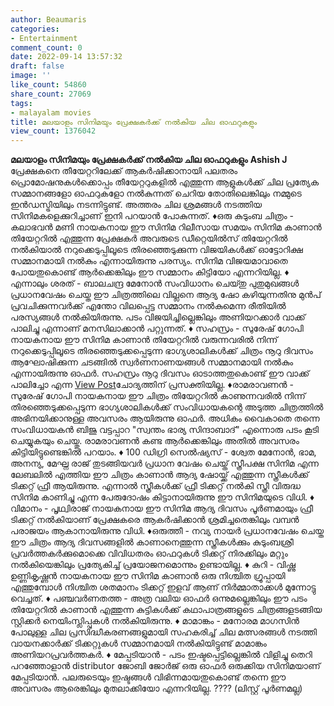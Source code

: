```yaml
---
author: Beaumaris
categories:
- Entertainment
comment_count: 0
date: 2022-09-14 13:57:32
draft: false
image: ''
like_count: 54860
share_count: 27069
tags:
- malayalam movies
title: മലയാളം സിനിമയും പ്രേക്ഷകർക്ക് നൽകിയ ചില ഓഫറുകളും
view_count: 1376042
---
```


**മലയാളം സിനിമയും പ്രേക്ഷകർക്ക് നൽകിയ ചില ഓഫറുകളും** **Ashish J** പ്രേക്ഷകനെ തീയേറ്ററിലേക്ക് ആകർഷിക്കാനായി പലതരം പ്രൊമോഷനുകൾക്കൊപ്പം തീയേറ്ററുകളിൽ എത്തുന്ന ആളുകൾക്ക് ചില പ്രത്യേക സമ്മാനങ്ങളോ ഓഫറുകളോ നൽകുന്നത് ചെറിയ തോതിലെങ്കിലും നമ്മുടെ ഇൻഡസ്ട്രിയിലും നടന്നിട്ടുണ്ട്. അത്തരം ചില ശ്രമങ്ങൾ നടത്തിയ സിനിമകളെക്കുറിച്ചാണ് ഇനി പറയാൻ പോകുന്നത്. ♦️ഒരു കുടുംബ ചിത്രം - കലാഭവൻ മണി നായകനായ ഈ സിനിമ റിലീസായ സമയം സിനിമ കാണാൻ തിയേറ്ററിൽ എത്തുന്ന പ്രേക്ഷകർ അവരുടെ ഡീറ്റെയിൽസ് തിയേറ്ററിൽ നൽകിയാൽ നറുക്കെടുപ്പിലൂടെ തിരഞ്ഞെടുക്കുന്ന വിജയികൾക്ക് ഓട്ടോറിക്ഷ സമ്മാനമായി നൽകും എന്നായിരുന്നു പരസ്യം. സിനിമ വിജയമാവാതെ പോയതുകൊണ്ട് ആർക്കെങ്കിലും ഈ സമ്മാനം കിട്ടിയോ എന്നറിയില്ല. ♦️ എന്നാലും ശരത് - ബാലചന്ദ്ര മേനോൻ സംവിധാനം ചെയ്‍തു പുതുമുഖങ്ങൾ പ്രധാനവേഷം ചെയ്ത ഈ ചിത്രത്തിലെ വില്ലനെ ആദ്യ ഷോ കഴിയുന്നതിനു മുൻപ് പ്രവചിക്കുന്നവർക്ക് എന്തോ വിലപ്പെട്ട സമ്മാനം നൽകുമെന്ന രീതിയിൽ പരസ്യങ്ങൾ നൽകിയിരുന്നു. പടം വിജയിച്ചില്ലെങ്കിലും അണിയറക്കാർ വാക്ക് പാലിച്ചു എന്നാണ് മനസിലാക്കാൻ പറ്റുന്നത്. ♦️ സഹസ്രം - സുരേഷ് ഗോപി നായകനായ ഈ സിനിമ കാണാൻ തിയേറ്ററിൽ വരുന്നവരിൽ നിന്ന് നറുക്കെടുപ്പിലൂടെ തിരഞ്ഞെടുക്കപ്പെടുന്ന ഭാഗ്യശാലികൾക്ക് ചിത്രം നൂറു ദിവസം ആഘോഷിക്കുന്ന ചടങ്ങിൽ സ്വർണനാണയങ്ങൾ സമ്മാനമായി നൽകും എന്നായിരുന്നു ഓഫർ. സഹസ്രം നൂറു ദിവസം ഓടാത്തതുകൊണ്ട് ഈ വാക്ക് പാലിച്ചോ എന്ന [View Post](https://wordpress-972788-3403151.cloudwaysapps.com/?p=350656&preview=true)ചോദ്യത്തിന് പ്രസക്തിയില്ല. ♦️രാമരാവണൻ - സുരേഷ് ഗോപി നായകനായ ഈ ചിത്രം തിയേറ്ററിൽ കാണുന്നവരിൽ നിന്ന് തിരഞ്ഞെടുക്കപ്പെടുന്ന ഭാഗ്യശാലികൾക്ക് സംവിധായകന്റെ അടുത്ത ചിത്രത്തിൽ അഭിനയിക്കാനുള്ള അവസരം ആയിരുന്നു ഓഫർ. അധികം വൈകാതെ തന്നെ സംവിധായകൻ ബിജു വട്ടപ്പാറ "സ്വന്തം ഭാര്യ സിന്ദാബാദ്" എന്നൊരു പടം കൂടി ചെയ്യുകയും ചെയ്തു. രാമരാവണൻ കണ്ട ആർക്കെങ്കിലും അതിൽ അവസരം കിട്ടിയിട്ടുണ്ടെങ്കിൽ പറയാം. ♦️ 100 ഡിഗ്രി സെൽഷ്യസ് - ശ്വേത മേനോൻ, ഭാമ, അനന്യ, മേഘ്ന രാജ് തുടങ്ങിയവർ പ്രധാന വേഷം ചെയ്ത് സ്ത്രീപക്ഷ സിനിമ എന്ന ലേബലിൽ എത്തിയ ഈ ചിത്രം കാണാൻ ആദ്യ ഷോയ്ക്ക് എത്തുന്ന സ്ത്രീകൾക്ക് ടിക്കറ്റ് ഫ്രീ ആയിരുന്നു. എന്നാൽ സ്ത്രീകൾക്ക് ഫ്രീ ടിക്കറ്റ് നൽകി സ്ത്രീ വിരുദ്ധ സിനിമ കാണിച്ചു എന്ന പേരുദോഷം കിട്ടാനായിരുന്നു ഈ സിനിമയുടെ വിധി. ♦️ വിമാനം - പൃഥ്വിരാജ് നായകനായ ഈ സിനിമ ആദ്യ ദിവസം പൂർണമായും ഫ്രീ ടിക്കറ്റ് നൽകിയാണ് പ്രേക്ഷകരെ ആകർഷിക്കാൻ ശ്രമിച്ചതെങ്കിലും വമ്പൻ പരാജയം ആകാനായിരുന്നു വിധി. ♦️ഒരുത്തീ - നവ്യ നായർ പ്രധാനവേഷം ചെയ്ത ഈ ചിത്രം ആദ്യ ദിവസങ്ങളിൽ കാണാനെത്തുന്ന സ്ത്രീകൾക്കും കുടുംബശ്രീ പ്രവർത്തകർക്കുമൊക്കെ വിവിധതരം ഓഫറുകൾ ടിക്കറ്റ് നിരക്കിലും മറ്റും നൽകിയെങ്കിലും പ്രത്യേകിച്ച് പ്രയോജനമൊന്നും ഉണ്ടായില്ല. ♦️ കുറി - വിഷ്ണു ഉണ്ണികൃഷ്ണൻ നായകനായ ഈ സിനിമ കാണാൻ ഒരു നിശ്ചിത ഗ്രൂപ്പായി എത്തുമ്പോൾ നിശ്ചിത ശതമാനം ടിക്കറ്റ് ഇളവ് ആണ് നിർമ്മാതാക്കൾ മുന്നോട്ടു വെച്ചത്. ♦️ പഞ്ചവർണതത്ത - അത്ര വലിയ ഓഫർ ഒന്നുമല്ലെങ്കിലും ഈ പടം തിയേറ്ററിൽ കാണാൻ എത്തുന്ന കുട്ടികൾക്ക് കഥാപാത്രങ്ങളുടെ ചിത്രങ്ങളടങ്ങിയ സ്റ്റിക്കർ നെയിംസ്ലിപ്പുകൾ നൽകിയിരുന്നു. ♦️ മാമാങ്കം - മനോരമ മാഗസിൻ പോലുള്ള ചില പ്രസിദ്ധീകരണങ്ങളുമായി സഹകരിച്ച് ചില മത്സരങ്ങൾ നടത്തി വായനക്കാർക്ക് ടിക്കറ്റുകൾ സമ്മാനമായി നൽകിയിട്ടുണ്ട് മാമാങ്കം അണിയറപ്രവർത്തകർ. ♦️ മേപ്പടിയാൻ - പടം ഇഷ്ടപ്പെട്ടില്ലെങ്കിൽ വിളിച്ചു തെറി പറഞ്ഞോളാൻ distributor ജോബി ജോർജ് ഒരു ഓഫർ ഒരുക്കിയ സിനിമയാണ് മേപ്പടിയാൻ. പലരുടെയും ഇഷ്ടങ്ങൾ വിഭിന്നമായതുകൊണ്ട് തന്നെ ഈ അവസരം ആരെങ്കിലും മുതലാക്കിയോ എന്നറിയില്ല. ???? (ലിസ്റ്റ് പൂർണമല്ല)